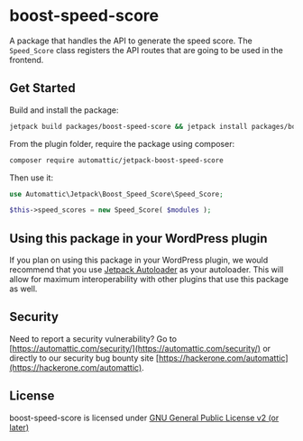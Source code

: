 # boost-speed-score

A package that handles the API to generate the speed score. The `Speed_Score` class registers the API routes that are going to be used in the frontend.

## Get Started
Build and install the package:

```sh
jetpack build packages/boost-speed-score && jetpack install packages/boost-speed-score
```

From the plugin folder, require the package using composer:

```sh
composer require automattic/jetpack-boost-speed-score
```

Then use it:

```php
use Automattic\Jetpack\Boost_Speed_Score\Speed_Score;

$this->speed_scores = new Speed_Score( $modules );
```

## Using this package in your WordPress plugin

If you plan on using this package in your WordPress plugin, we would recommend that you use [Jetpack Autoloader](https://packagist.org/packages/automattic/jetpack-autoloader) as your autoloader. This will allow for maximum interoperability with other plugins that use this package as well.

## Security

Need to report a security vulnerability? Go to [https://automattic.com/security/](https://automattic.com/security/) or directly to our security bug bounty site [https://hackerone.com/automattic](https://hackerone.com/automattic).

## License

boost-speed-score is licensed under [GNU General Public License v2 (or later)](./LICENSE.txt)

